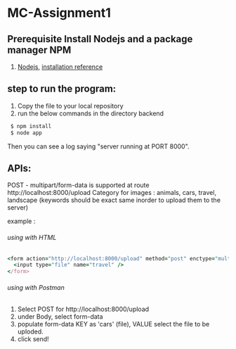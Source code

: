 # MC-Assignment1

## Prerequisite Install Nodejs and a package manager NPM
1. [Nodejs](https://nodejs.org/en/), [installation reference](https://radixweb.com/blog/installing-npm-and-nodejs-on-windows-and-mac)

## step to run the program:
1. Copy the file to your local repository
2. run the below commands in the directory backend

```ruby
 $ npm install
 $ node app
```


Then you can see a log saying "server running at PORT 8000".


## APIs:

POST - multipart/form-data is supported at route http://localhost:8000/upload
Category for images : animals, cars, travel, landscape  (keywords should be exact same inorder to upload them to the server)

example : 

###### using with HTML 
```ruby
<form action="http://localhost:8000/upload" method="post" enctype="multipart/form-data">
  <input type="file" name="travel" />
</form>
```
###### using with Postman
1. Select POST for http://localhost:8000/upload
2. under Body, select form-data
3. populate form-data KEY as 'cars' (file), VALUE select the file to be uploded.
4. click send!

